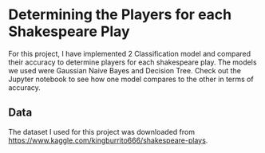 # Determining the Players for each Shakespeare Play

For this project, I have implemented 2 Classification model and compared their accuracy to determine players for each shakespeare play. The models we used were Gaussian Naive Bayes and Decision Tree. Check out the Jupyter notebook to see how one model compares to the other in terms of accuracy.

## Data
The dataset I used for this project was downloaded from https://www.kaggle.com/kingburrito666/shakespeare-plays.

